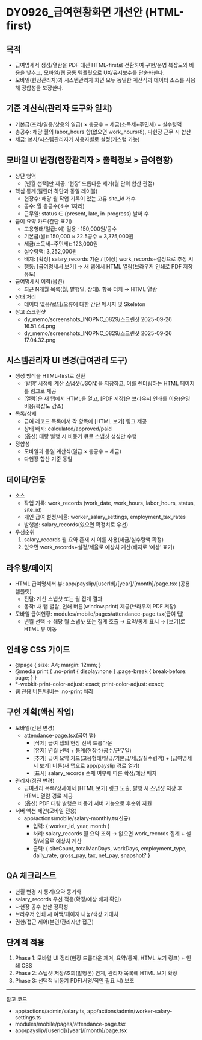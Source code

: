 # DY0926\_급여현황화면 개선안 (HTML-first)

## 목적

- 급여명세서 생성/열람을 PDF 대신 HTML-first로 전환하여 구현/운영 복잡도와 비용을 낮추고, 모바일/웹 공통 템플릿으로 UX/유지보수를 단순화한다.
- 모바일(현장관리자)과 시스템관리자 화면 모두 동일한 계산식과 데이터 소스를 사용해 정합성을 보장한다.

## 기준 계산식(관리자 도구와 일치)

- 기본급(프리/일용/상용의 일급) × 총공수 − 세금(소득세+주민세) = 실수령액
- 총공수: 해당 월의 labor_hours 합(없으면 work_hours/8), 다현장 근무 시 합산
- 세금: 본사/시스템관리자가 사용자별로 설정(커스텀 가능)

## 모바일 UI 변경(현장관리자 > 출력정보 > 급여현황)

- 상단 영역
  - [년월 선택]만 제공. ‘현장’ 드롭다운 제거(월 단위 합산 관점)
- 핵심 통계(캘린더 하단과 동일 레이블)
  - 현장수: 해당 월 작업 기록이 있는 고유 site_id 개수
  - 공수: 월 총공수(소수 1자리)
  - 근무일: status ∈ {present, late, in-progress} 날짜 수
- 급여 요약 카드(간단 표기)
  - 고용형태/일급: 예) 일용 · 150,000원/공수
  - 기본급(월): 150,000 × 22.5공수 = 3,375,000원
  - 세금(소득세+주민세): 123,000원
  - 실수령액: 3,252,000원
  - 배지: [확정] salary_records 기준 / [예상] work_records+설정으로 추정 시
  - 행동: [급여명세서 보기] → 새 탭에서 HTML 열람(브라우저 인쇄로 PDF 저장 유도)
- 급여명세서 이력(옵션)
  - 최근 N개월 목록(월, 발행일, 상태). 항목 터치 → HTML 열람
- 상태 처리
  - 데이터 없음/로딩/오류에 대한 간단 메시지 및 Skeleton
- 참고 스크린샷
  - dy_memo/screenshots_INOPNC_0829/스크린샷 2025-09-26 16.51.44.png
  - dy_memo/screenshots_INOPNC_0829/스크린샷 2025-09-26 17.04.32.png

## 시스템관리자 UI 변경(급여관리 도구)

- 생성 방식을 HTML-first로 전환
  - ‘발행’ 시점에 계산 스냅샷(JSON)을 저장하고, 이를 렌더링하는 HTML 페이지를 링크로 제공
  - [열람]은 새 탭에서 HTML을 열고, [PDF 저장]은 브라우저 인쇄를 이용(운영 비용/복잡도 감소)
- 목록/상세
  - 급여 레코드 목록에서 각 항목에 [HTML 보기] 링크 제공
  - 상태 배지: calculated/approved/paid
  - (옵션) 대량 발행 시 비동기 큐로 스냅샷 생성만 수행
- 정합성
  - 모바일과 동일 계산식(일급 × 총공수 − 세금)
  - 다현장 합산 기준 동일

## 데이터/연동

- 소스
  - 작업 기록: work_records (work_date, work_hours, labor_hours, status, site_id)
  - 개인 급여 설정/세율: worker_salary_settings, employment_tax_rates
  - 발행본: salary_records(있으면 확정치로 우선)
- 우선순위
  1. salary_records 월 요약 존재 시 이를 사용(세금/실수령액 확정)
  2. 없으면 work_records+설정/세율로 예상치 계산(배지로 ‘예상’ 표기)

## 라우팅/페이지

- HTML 급여명세서 뷰: app/payslip/[userId]/[year]/[month]/page.tsx (공용 템플릿)
  - 전달: 계산 스냅샷 또는 월 집계 결과
  - 동작: 새 탭 열람, 인쇄 버튼(window.print) 제공(브라우저 PDF 저장)
- 모바일 급여현황: modules/mobile/pages/attendance-page.tsx(급여 탭)
  - 년월 선택 → 해당 월 스냅샷 또는 집계 호출 → 요약/통계 표시 → [보기]로 HTML 뷰 이동

## 인쇄용 CSS 가이드

- @page { size: A4; margin: 12mm; }
- @media print { .no-print { display:none } .page-break { break-before: page; } }
- \*-webkit-print-color-adjust: exact; print-color-adjust: exact;
- 웹 전용 버튼/내비는 .no-print 처리

## 구현 계획(핵심 작업)

- 모바일(간단 변경)
  - attendance-page.tsx(급여 탭)
    - [삭제] 급여 탭의 현장 선택 드롭다운
    - [유지] 년월 선택 + 통계(현장수/공수/근무일)
    - [추가] 급여 요약 카드(고용형태/일급/기본급/세금/실수령액) + [급여명세서 보기] 버튼(새 탭으로 app/payslip 경로 열기)
    - [표시] salary_records 존재 여부에 따른 확정/예상 배지
- 관리자(점진 변경)
  - 급여관리 목록/상세에서 [HTML 보기] 링크 노출, 발행 시 스냅샷 저장 후 HTML 열람 경로 제공
  - (옵션) PDF 대량 발행은 비동기 서버 기능으로 후순위 지원
- 서버 액션 제안(모바일 전용)
  - app/actions/mobile/salary-monthly.ts(신규)
    - 입력: { worker_id, year, month }
    - 처리: salary_records 월 요약 조회 → 없으면 work_records 집계 + 설정/세율로 예상치 계산
    - 출력: { siteCount, totalManDays, workDays, employment_type, daily_rate, gross_pay, tax, net_pay, snapshot? }

## QA 체크리스트

- 년월 변경 시 통계/요약 동기화
- salary_records 우선 적용(확정/예상 배지 확인)
- 다현장 공수 합산 정확성
- 브라우저 인쇄 시 여백/페이지 나눔/색상 기대치
- 권한/접근 제어(본인/관리자만 접근)

## 단계적 적용

1. Phase 1: 모바일 UI 정리(현장 드롭다운 제거, 요약/통계, HTML 보기 링크) + 인쇄 CSS
2. Phase 2: 스냅샷 저장/조회(발행본) 연계, 관리자 목록에 HTML 보기 확장
3. Phase 3: 선택적 비동기 PDF(서명/직인 필요 시) 보조

---

참고 코드

- app/actions/admin/salary.ts, app/actions/admin/worker-salary-settings.ts
- modules/mobile/pages/attendance-page.tsx
- app/payslip/[userId]/[year]/[month]/page.tsx
